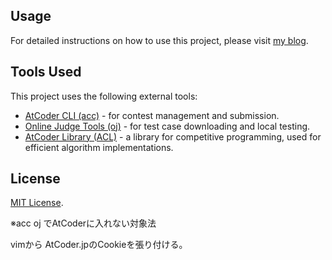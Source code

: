 ## Usage

For detailed instructions on how to use this project, please visit [my blog](https://kaiyou9.com/atcoder-cpp-env/).


## Tools Used

This project uses the following external tools:

- [AtCoder CLI (acc)](https://github.com/Tatamo/atcoder-cli) - for contest management and submission.
- [Online Judge Tools (oj)](https://github.com/onojline-judge-tools/oj) - for test case downloading and local testing.
- [AtCoder Library (ACL)](https://github.com/atcoder/ac-library) - a library for competitive programming, used for efficient algorithm implementations.

## License

[MIT License](./LICENSE).


※acc oj でAtCoderに入れない対象法

vimから AtCoder.jpのCookieを張り付ける。
